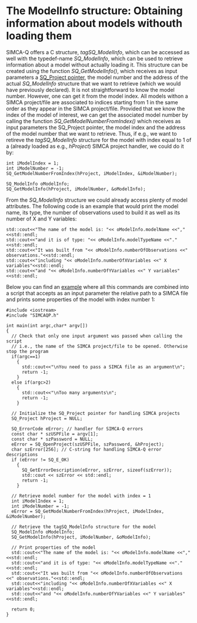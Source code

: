 # The ModelInfo structure: Obtaining information about models withouth loading them

SIMCA-Q offers a C structure, *tagSQ_ModelInfo*, which can be accessed as well with the typedef-name *SQ_ModelInfo*, which can be used to retrieve information about a model without actually loading it. This structure can be created using the function *SQ_GetModelInfo()*, which receives as input parameters a [SQ_Project pointer](../02_HandlingProjects/HandlingProjects.md), the model number and the address of the actual *SQ_ModelInfo* structure that we want to retrieve (which we would have previously declared). It is not straightforward to know the model number. However, one can get it from the model index. All models withon a SIMCA project/file are associated to indices starting from 1 in the same order as they appear in the SIMCA project/file. Provided that we know the index of the model of interest, we can get the associated model number by calling the function *SQ_GetModelNumberFromIndex()* which receives as input parameters the SQ_Project pointer, the model index and the address of the model number that we want to retrieve. Thus, if e.g., we want to retireve the *tagSQ_ModelInfo* structure for the model with index equal to 1 of a (already loaded as e.g., *hProject*) SIMCA project handler, we could do it by:
```
int iModelIndex = 1;
int iModelNumber = -1;  
SQ_GetModelNumberFromIndex(hProject, iModelIndex, &iModelNumber);

SQ_ModelInfo oModelInfo;
SQ_GetModelInfo(hProject, iModelNumber, &oModelInfo);
```

From the *SQ_ModelInfo* structure we could already access plenty of model attributes. The following code is an example that would print the model name, its type, the number of observations used to build it as well as its number of X and Y variables:
```
std::cout<<"The name of the model is: "<< oModelInfo.modelName <<","<<std::endl;
std::cout<<"and it is of type: "<< oModelInfo.modelTypeName <<"."<<std::endl;
std::cout<<"It was built from "<< oModelInfo.numberOfObservations <<" observations."<<std::endl;
std::cout<<"including "<< oModelInfo.numberOfXVariables <<" X variables"<<std::endl;
std::cout<<"and "<< oModelInfo.numberOfYVariables <<" Y variables"<<std::endl;
```

Below you can find an [example](ModelInfo_Introduction.cpp) where all this commands are combined into a script that accepts as an input parameter the relative path to a SIMCA file and prints some properties of the model with index number 1:
```
#include <iostream>
#include "SIMCAQP.h"

int main(int argc,char* argv[])
{
  // Check that only one input argument was passed when calling the script
  // i.e., the name of the SIMCA project/file to be opened. Otherwise stop the program
  if(argc==1)
    {
      std::cout<<"\nYou need to pass a SIMCA file as an argument\n";
      return -1;
    }
  else if(argc>2)
    {
      std::cout<<"\nToo many arguments\n";
      return -1;
    }
  
  // Initialize the SQ_Project pointer for handling SIMCA projects
  SQ_Project hProject = NULL;

  SQ_ErrorCode eError; // handler for SIMCA-Q errors
  const char * szUSPFile = argv[1];
  const char * szPassword = NULL;
  eError = SQ_OpenProject(szUSPFile, szPassword, &hProject);
  char szError[256]; // C-string for handling SIMCA-Q error descriptions
  if (eError != SQ_E_OK)
    {            
      SQ_GetErrorDescription(eError, szError, sizeof(szError));
      std::cout << szError << std::endl;
      return -1;
    }

  // Retrieve model number for the model with index = 1
  int iModelIndex = 1;
  int iModelNumber = -1;  
  eError = SQ_GetModelNumberFromIndex(hProject, iModelIndex, &iModelNumber);

  // Retrieve the tagSQ_ModelInfo structure for the model
  SQ_ModelInfo oModelInfo;
  SQ_GetModelInfo(hProject, iModelNumber, &oModelInfo);

  // Print properties of the model
  std::cout<<"The name of the model is: "<< oModelInfo.modelName <<","<<std::endl;
  std::cout<<"and it is of type: "<< oModelInfo.modelTypeName <<"."<<std::endl;
  std::cout<<"It was built from "<< oModelInfo.numberOfObservations <<" observations."<<std::endl;
  std::cout<<"including "<< oModelInfo.numberOfXVariables <<" X variables"<<std::endl;
  std::cout<<"and "<< oModelInfo.numberOfYVariables <<" Y variables"<<std::endl;

  return 0;
}
```